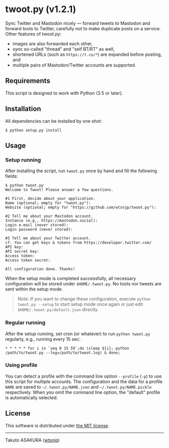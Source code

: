 # twoot.py (v1.2.1)

Sync Twitter and Mastodon nicely ― forward tweets to Mastodon and forward toots to Twitter, carefully not to make duplicate posts on a service. Other features of twoot.py:

* images are also forwarded each other,
* sync so-called "thread" and "self BT/RT" as well,
* shortened URLs (such as `https://t.co/*`) are expanded before posting, and
* multiple pairs of Mastodon/Twitter accounts are supported.

## Requirements

This script is designed to work with Python (3.5 or later).

## Installation

All dependencies can be installed by one shot:

```
$ python setup.py install
```

## Usage

### Setup running

After installing the script, run `twoot.py` once by hand and fill the following fields:

```
$ python twoot.py
Welcome to Twoot! Please answer a few questions.

#1 First, decide about your application.
Name (optional; empty for "twoot.py"): 
Website (optional; empty for "https://github.com/wtsnjp/twoot.py"): 

#2 Tell me about your Mastodon account.
Instance (e.g., https://mastodon.social): 
Login e-mail (never stored): 
Login password (never stored): 

#3 Tell me about your Twitter account.
cf. You can get keys & tokens from https://developer.twitter.com/
API key: 
API secret key: 
Access token: 
Access token secret: 

All configuration done. Thanks!
```

When the setup mode is completed successfully, all necessary configuration will be stored under `$HOME/.twoot.py`. No toots nor tweets are sent within the setup mode.

> Note: If you want to change these configuration, execute `python twoot.py --setup` to start setup mode once again or just edit `$HOME/.twoot.py/default.json` directly.

### Regular running

After the setup running, set cron (or whatever) to run `python twoot.py` regularly, e.g., running every 15 sec:

```
* * * * * for i in `seq 0 15 59`;do (sleep ${i}; python /path/to/twoot.py --log=/path/to/twoot.log) & done;
```

### Using profile

You can detect a profile with the command line option `--profile` (`-p`) to use this script for multiple accounts. The configuration and the data for a profile `NAME` are saved to `~/.twoot.py/NAME.json` and `~/.twoot.py/NAME.pickle` respectively. When you omit the command line option, the "default" profile is automatically selected.

## License

This software is distributed under [the MIT license](./LICENSE).

---

Takuto ASAKURA ([wtsnjp](https://github.com/wtsnjp))
